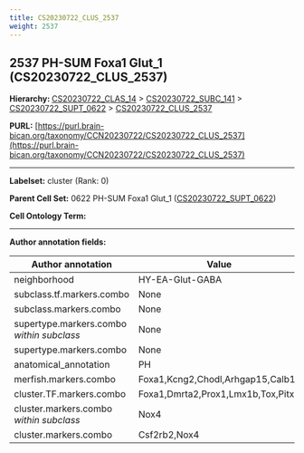 ```yaml
---
title: CS20230722_CLUS_2537
weight: 2537
---
```

## 2537 PH-SUM Foxa1 Glut_1 (CS20230722_CLUS_2537)
<b>Hierarchy: </b>
[CS20230722_CLAS_14](../CS20230722_CLAS_14) >
[CS20230722_SUBC_141](../CS20230722_SUBC_141) >
[CS20230722_SUPT_0622](../CS20230722_SUPT_0622) >
[CS20230722_CLUS_2537](../CS20230722_CLUS_2537)

**PURL:** [https://purl.brain-bican.org/taxonomy/CCN20230722/CS20230722_CLUS_2537](https://purl.brain-bican.org/taxonomy/CCN20230722/CS20230722_CLUS_2537)

---


**Labelset:** cluster (Rank: 0)

**Parent Cell Set:** 0622 PH-SUM Foxa1 Glut_1 ([CS20230722_SUPT_0622](../CS20230722_SUPT_0622))



**Cell Ontology Term:** 

[MARKER GENES.]: #


---

[TRANSFERRED ANNOTATIONS.]: #


[AUTHOR ANNOTATION FIELDS.]: #


**Author annotation fields:**

| Author annotation | Value |
|-------------------|-------|
|neighborhood|HY-EA-Glut-GABA|
|subclass.tf.markers.combo|None|
|subclass.markers.combo|None|
|supertype.markers.combo _within subclass_|None|
|supertype.markers.combo|None|
|anatomical_annotation|PH|
|merfish.markers.combo|Foxa1,Kcng2,Chodl,Arhgap15,Calb1|
|cluster.TF.markers.combo|Foxa1,Dmrta2,Prox1,Lmx1b,Tox,Pitx2|
|cluster.markers.combo _within subclass_|Nox4|
|cluster.markers.combo|Csf2rb2,Nox4|

